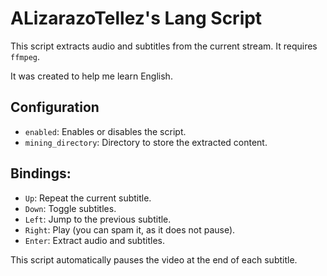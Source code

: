 
# ALizarazoTellez's Lang Script

This script extracts audio and subtitles from the current stream. It requires `ffmpeg`.

It was created to help me learn English.

## Configuration

- `enabled`: Enables or disables the script.
- `mining_directory`: Directory to store the extracted content.

## Bindings:

- `Up`: Repeat the current subtitle.
- `Down`: Toggle subtitles.
- `Left`: Jump to the previous subtitle.
- `Right`: Play (you can spam it, as it does not pause).
- `Enter`: Extract audio and subtitles.

This script automatically pauses the video at the end of each subtitle.

